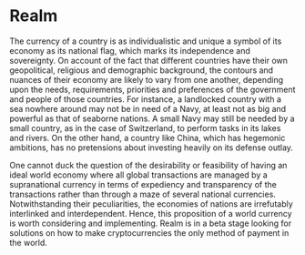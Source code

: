 # Realm
The currency of a country is as individualistic and unique a symbol of its economy as its national flag, which marks its independence and sovereignty. On account of the fact that different countries have their own geopolitical, religious and demographic background, the contours and nuances of their economy are likely to vary from one another, depending upon the needs, requirements, priorities and preferences of the government and people of those countries. For instance, a landlocked country with a sea nowhere around may not be in need of a Navy, at least not as big and powerful as that of seaborne nations. A small Navy may still be needed by a small country, as in the case of Switzerland, to perform tasks in its lakes and rivers. On the other hand, a country like China, which has hegemonic ambitions, has no pretensions about investing heavily on its defense outlay.

One cannot duck the question of the desirability or feasibility of having an ideal world economy where all global transactions are managed by a supranational currency in terms of expediency and transparency of the transactions rather than through a maze of several national currencies. Notwithstanding their peculiarities, the economies of nations are irrefutably interlinked and interdependent. Hence, this proposition of a world currency is worth considering and implementing. Realm is in a beta stage looking for solutions on how to make cryptocurrencies the only method of payment in the world.
